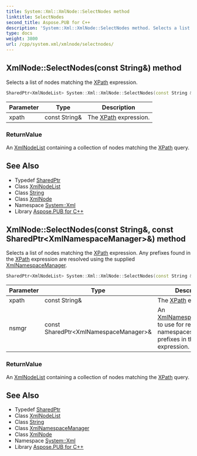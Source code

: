 ```yaml
---
title: System::Xml::XmlNode::SelectNodes method
linktitle: SelectNodes
second_title: Aspose.PUB for C++
description: 'System::Xml::XmlNode::SelectNodes method. Selects a list of nodes matching the XPath expression in C++.'
type: docs
weight: 3800
url: /cpp/system.xml/xmlnode/selectnodes/
---
```

## XmlNode::SelectNodes(const String\&) method


Selects a list of nodes matching the [XPath](../../../system.xml.xpath/) expression.

```cpp
SharedPtr<XmlNodeList> System::Xml::XmlNode::SelectNodes(const String &xpath)
```


| Parameter | Type | Description |
| --- | --- | --- |
| xpath | const String\& | The [XPath](../../../system.xml.xpath/) expression. |

### ReturnValue

An [XmlNodeList](../../xmlnodelist/) containing a collection of nodes matching the [XPath](../../../system.xml.xpath/) query.

## See Also

* Typedef [SharedPtr](../../../system/sharedptr/)
* Class [XmlNodeList](../../xmlnodelist/)
* Class [String](../../../system/string/)
* Class [XmlNode](../)
* Namespace [System::Xml](../../)
* Library [Aspose.PUB for C++](../../../)
## XmlNode::SelectNodes(const String\&, const SharedPtr\<XmlNamespaceManager\>\&) method


Selects a list of nodes matching the [XPath](../../../system.xml.xpath/) expression. Any prefixes found in the [XPath](../../../system.xml.xpath/) expression are resolved using the supplied [XmlNamespaceManager](../../xmlnamespacemanager/).

```cpp
SharedPtr<XmlNodeList> System::Xml::XmlNode::SelectNodes(const String &xpath, const SharedPtr<XmlNamespaceManager> &nsmgr)
```


| Parameter | Type | Description |
| --- | --- | --- |
| xpath | const String\& | The [XPath](../../../system.xml.xpath/) expression. |
| nsmgr | const SharedPtr\<XmlNamespaceManager\>\& | An [XmlNamespaceManager](../../xmlnamespacemanager/) to use for resolving namespaces for prefixes in the [XPath](../../../system.xml.xpath/) expression. |

### ReturnValue

An [XmlNodeList](../../xmlnodelist/) containing a collection of nodes matching the [XPath](../../../system.xml.xpath/) query.

## See Also

* Typedef [SharedPtr](../../../system/sharedptr/)
* Class [XmlNodeList](../../xmlnodelist/)
* Class [String](../../../system/string/)
* Class [XmlNamespaceManager](../../xmlnamespacemanager/)
* Class [XmlNode](../)
* Namespace [System::Xml](../../)
* Library [Aspose.PUB for C++](../../../)
